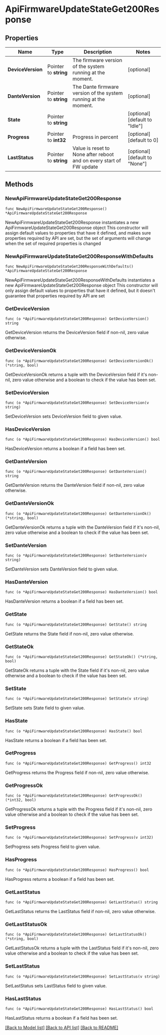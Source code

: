 # ApiFirmwareUpdateStateGet200Response

## Properties

Name | Type | Description | Notes
------------ | ------------- | ------------- | -------------
**DeviceVersion** | Pointer to **string** | The firmware version of the system running at the moment. | [optional] 
**DanteVersion** | Pointer to **string** | The Dante firmware version of the system running at the moment. | [optional] 
**State** | Pointer to **string** |  | [optional] [default to "Idle"]
**Progress** | Pointer to **int32** | Progress in percent | [optional] [default to 0]
**LastStatus** | Pointer to **string** | Value is reset to None after reboot and on every start of FW update | [optional] [default to "None"]

## Methods

### NewApiFirmwareUpdateStateGet200Response

`func NewApiFirmwareUpdateStateGet200Response() *ApiFirmwareUpdateStateGet200Response`

NewApiFirmwareUpdateStateGet200Response instantiates a new ApiFirmwareUpdateStateGet200Response object
This constructor will assign default values to properties that have it defined,
and makes sure properties required by API are set, but the set of arguments
will change when the set of required properties is changed

### NewApiFirmwareUpdateStateGet200ResponseWithDefaults

`func NewApiFirmwareUpdateStateGet200ResponseWithDefaults() *ApiFirmwareUpdateStateGet200Response`

NewApiFirmwareUpdateStateGet200ResponseWithDefaults instantiates a new ApiFirmwareUpdateStateGet200Response object
This constructor will only assign default values to properties that have it defined,
but it doesn't guarantee that properties required by API are set

### GetDeviceVersion

`func (o *ApiFirmwareUpdateStateGet200Response) GetDeviceVersion() string`

GetDeviceVersion returns the DeviceVersion field if non-nil, zero value otherwise.

### GetDeviceVersionOk

`func (o *ApiFirmwareUpdateStateGet200Response) GetDeviceVersionOk() (*string, bool)`

GetDeviceVersionOk returns a tuple with the DeviceVersion field if it's non-nil, zero value otherwise
and a boolean to check if the value has been set.

### SetDeviceVersion

`func (o *ApiFirmwareUpdateStateGet200Response) SetDeviceVersion(v string)`

SetDeviceVersion sets DeviceVersion field to given value.

### HasDeviceVersion

`func (o *ApiFirmwareUpdateStateGet200Response) HasDeviceVersion() bool`

HasDeviceVersion returns a boolean if a field has been set.

### GetDanteVersion

`func (o *ApiFirmwareUpdateStateGet200Response) GetDanteVersion() string`

GetDanteVersion returns the DanteVersion field if non-nil, zero value otherwise.

### GetDanteVersionOk

`func (o *ApiFirmwareUpdateStateGet200Response) GetDanteVersionOk() (*string, bool)`

GetDanteVersionOk returns a tuple with the DanteVersion field if it's non-nil, zero value otherwise
and a boolean to check if the value has been set.

### SetDanteVersion

`func (o *ApiFirmwareUpdateStateGet200Response) SetDanteVersion(v string)`

SetDanteVersion sets DanteVersion field to given value.

### HasDanteVersion

`func (o *ApiFirmwareUpdateStateGet200Response) HasDanteVersion() bool`

HasDanteVersion returns a boolean if a field has been set.

### GetState

`func (o *ApiFirmwareUpdateStateGet200Response) GetState() string`

GetState returns the State field if non-nil, zero value otherwise.

### GetStateOk

`func (o *ApiFirmwareUpdateStateGet200Response) GetStateOk() (*string, bool)`

GetStateOk returns a tuple with the State field if it's non-nil, zero value otherwise
and a boolean to check if the value has been set.

### SetState

`func (o *ApiFirmwareUpdateStateGet200Response) SetState(v string)`

SetState sets State field to given value.

### HasState

`func (o *ApiFirmwareUpdateStateGet200Response) HasState() bool`

HasState returns a boolean if a field has been set.

### GetProgress

`func (o *ApiFirmwareUpdateStateGet200Response) GetProgress() int32`

GetProgress returns the Progress field if non-nil, zero value otherwise.

### GetProgressOk

`func (o *ApiFirmwareUpdateStateGet200Response) GetProgressOk() (*int32, bool)`

GetProgressOk returns a tuple with the Progress field if it's non-nil, zero value otherwise
and a boolean to check if the value has been set.

### SetProgress

`func (o *ApiFirmwareUpdateStateGet200Response) SetProgress(v int32)`

SetProgress sets Progress field to given value.

### HasProgress

`func (o *ApiFirmwareUpdateStateGet200Response) HasProgress() bool`

HasProgress returns a boolean if a field has been set.

### GetLastStatus

`func (o *ApiFirmwareUpdateStateGet200Response) GetLastStatus() string`

GetLastStatus returns the LastStatus field if non-nil, zero value otherwise.

### GetLastStatusOk

`func (o *ApiFirmwareUpdateStateGet200Response) GetLastStatusOk() (*string, bool)`

GetLastStatusOk returns a tuple with the LastStatus field if it's non-nil, zero value otherwise
and a boolean to check if the value has been set.

### SetLastStatus

`func (o *ApiFirmwareUpdateStateGet200Response) SetLastStatus(v string)`

SetLastStatus sets LastStatus field to given value.

### HasLastStatus

`func (o *ApiFirmwareUpdateStateGet200Response) HasLastStatus() bool`

HasLastStatus returns a boolean if a field has been set.


[[Back to Model list]](../README.md#documentation-for-models) [[Back to API list]](../README.md#documentation-for-api-endpoints) [[Back to README]](../README.md)


